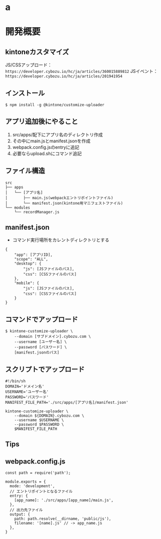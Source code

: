 # a


# 開発概要
## kintoneカスタマイズ
JS/CSSアップロード：`https://developer.cybozu.io/hc/ja/articles/360015889812`
JSイベント：`https://developer.cybozu.io/hc/ja/articles/201941954`


## インストール
```
$ npm install -g @kintone/customize-uploader
```

## アプリ追加後にやること
1. src/apps/配下にアプリ名のディレクトリ作成
2. その中にmain.jsとmanifest.jsonを作成
3. webpack.config.jsのentryに追記
4. 必要ならupload.shにコマンド追記

## ファイル構造
```
src
├── apps
│   └── [アプリ名]
│       ├── main.js(webpackエントリポイントファイル)
│       └── manifest.json(kintone用マニフェストファイル)
└── modules
    └── recordManager.js
```

## manifest.json
- コマンド実行場所をカレントディレクトリとする
```json:
{
    "app": [アプリID],
    "scope": "ALL",
    "desktop": {
        "js": [JSファイルのパス],
        "css": [CSSファイルのパス]
    },
    "mobile": {
        "js": [JSファイルのパス],
        "css": [CSSファイルのパス]
    }
}
```

## コマンドでアップロード
```
$ kintone-customize-uploader \
    --domain [サブドメイン].cybozu.com \
    --username [ユーザー名] \
    --password [パスワード] \
    [manifest.jsonのパス]
```

## スクリプトでアップロード
```bash:
#!/bin/sh
DOMAIN='ドメイン名'
USERNAME='ユーザー名'
PASSWORD='パスワード'
MANIFEST_FILE_PATH='./src/apps/[アプリ名]/manifest.json'

kintone-customize-uploader \
    --domain ${DOMAIN}.cybozu.com \
    --username $USERNAME \
    --password $PASSWORD \
    $MANIFEST_FILE_PATH
```

## Tips
## webpack.config.js
```js:
const path = require('path');

module.exports = {
  mode: 'development',
  // エントリポイントとなるファイル
  entry: {
    [app_name]: './src/apps/[app_name]/main.js',
  },
  // 出力先ファイル
  output: {
    path: path.resolve(__dirname, 'public/js'),
    filename: '[name].js' // -> app_name.js
  },
}
```

